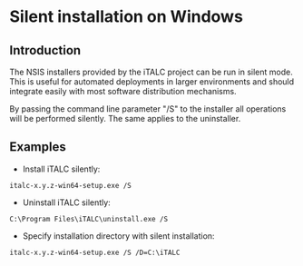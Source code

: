 # Silent installation on Windows

## Introduction

The NSIS installers provided by the iTALC project can be run in silent mode. This is useful for automated deployments in larger environments and should integrate easily with most software distribution mechanisms.

By passing the command line parameter "/S" to the installer all operations will be performed silently. The same applies to the uninstaller.


## Examples

* Install iTALC silently:

`italc-x.y.z-win64-setup.exe /S`

* Uninstall iTALC silently:

`C:\Program Files\iTALC\uninstall.exe /S`

* Specify installation directory with silent installation:

`italc-x.y.z-win64-setup.exe /S /D=C:\iTALC`
